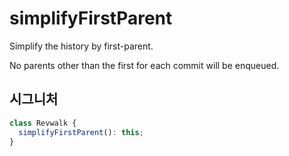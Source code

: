 # simplifyFirstParent

Simplify the history by first-parent.

No parents other than the first for each commit will be enqueued.

## 시그니처

```ts
class Revwalk {
  simplifyFirstParent(): this;
}
```
